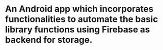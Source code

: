 # An Android app which incorporates functionalities to automate the basic library functions using Firebase as backend for storage. 

